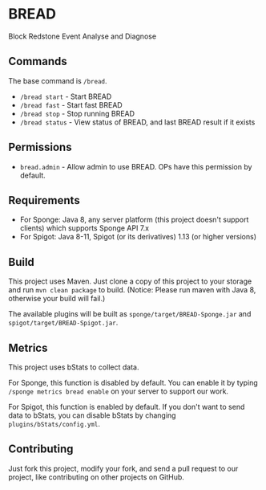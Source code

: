 # BREAD
Block Redstone Event Analyse and Diagnose

## Commands
The base command is `/bread`.

- `/bread start` - Start BREAD
- `/bread fast` - Start fast BREAD
- `/bread stop` - Stop running BREAD
- `/bread status` - View status of BREAD, and last BREAD result if it exists

## Permissions
- `bread.admin` - Allow admin to use BREAD. OPs have this permission by default.

## Requirements
- For Sponge: Java 8, any server platform (this project doesn't support clients) which supports Sponge API 7.x
- For Spigot: Java 8-11, Spigot (or its derivatives) 1.13 (or higher versions)

## Build
This project uses Maven. Just clone a copy of this project to your storage and run `mvn clean package` to build. (Notice: Please run maven with Java 8, otherwise your build will fail.)

The available plugins will be built as `sponge/target/BREAD-Sponge.jar` and `spigot/target/BREAD-Spigot.jar`.

## Metrics
This project uses bStats to collect data.

For Sponge, this function is disabled by default. You can enable it by typing `/sponge metrics bread enable` on your server to support our work.

For Spigot, this function is enabled by default. If you don't want to send data to bStats, you can disable bStats by changing `plugins/bStats/config.yml`.

## Contributing
Just fork this project, modify your fork, and send a pull request to our project, like contributing on other projects on GitHub.
